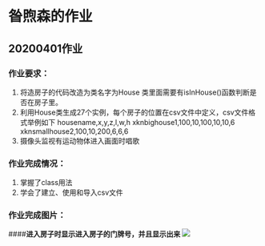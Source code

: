 # 昝煦森的作业
## 20200401作业
### 作业要求：
1. 将造房子的代码改造为类名字为House 类里面需要有isInHouse()函数判断是否在房子里。
2. 利用House类生成27个实例，每个房子的位置在csv文件中定义，csv文件格式举例如下 
housename,x,y,z,l,w,h
xknbighouse1,100,10,100,10,10,6
xknsmallhouse2,100,10,200,6,6,6
3. 摄像头监视有运动物体进入画面时唱歌
### 作业完成情况：
1. 掌握了class用法
2. 学会了建立、使用和导入csv文件
### 作业完成图片：
####**进入房子时显示进入房子的门牌号，并且显示出来**
![](https://github.com/shiep18/EIS2020/blob/master/students/XuSen%20Zan/house_class/house.png)

